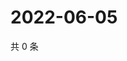 # 2022-06-05

共 0 条

<!-- BEGIN WEIBO -->
<!-- 最后更新时间 Sun Jun 05 2022 03:11:52 GMT+0800 (China Standard Time) -->

<!-- END WEIBO -->
